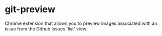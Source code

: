 # git-preview
Chrome extension that allows you to preview images associated with an issue from the Github Issues 'list' view.
